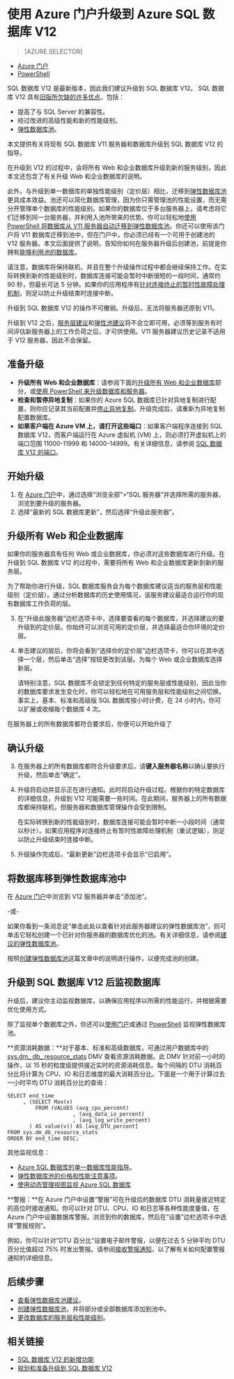 <properties 
	pageTitle="使用 Azure 门户升级到 Azure SQL 数据库 V12 | Microsoft Azure" 
	description="介绍如何使用 Azure 门户升级到 Azure SQL 数据库 V12，包括如何升级 Web 和企业数据库，以及如何升级 V11 服务器并将其数据库直接迁移到弹性数据库池。" 
	services="sql-database" 
	documentationCenter="" 
	authors="stevestein" 
	manager="jeffreyg"
	editor=""/>

<tags 
	ms.service="sql-database" 
	ms.date="11/11/2015" 
	wacn.date="01/29/2016"/>


# 使用 Azure 门户升级到 Azure SQL 数据库 V12


> [AZURE.SELECTOR]
- [Azure 门户](/documentation/articles/sql-database-upgrade-server-portal)
- [PowerShell](/documentation/articles/sql-database-upgrade-server-powershell)


SQL 数据库 V12 是最新版本，因此我们建议升级到 SQL 数据库 V12。
SQL 数据库 V12 具有[旧版所欠缺的许多优点](/documentation/articles/sql-database-v12-whats-new)，包括：

- 提高了与 SQL Server 的兼容性。
- 经过改进的高级性能和新的性能级别。
- [弹性数据库池](/documentation/articles/sql-database-elastic-pool)。

本文提供有关将现有 SQL 数据库 V11 服务器和数据库升级到 SQL 数据库 V12 的指导。

在升级到 V12 的过程中，会将所有 Web 和企业数据库升级到新的服务级别，因此本文还包含了有关升级 Web 和企业数据库的说明。

此外，与升级到单一数据库的单独性能级别（定价层）相比，迁移到[弹性数据库池](/documentation/articles/sql-database-elastic-pool)更具成本效益。池还可以简化数据库管理，因为你只需管理池的性能设置，而无需分开管理单个数据库的性能级别。如果你的数据库位于多台服务器上，请考虑将它们迁移到同一台服务器，并利用入池所带来的优势。你可以轻松地[使用 PowerShell 将数据库从 V11 服务器自动迁移到弹性数据库池](/documentation/articles/sql-database-upgrade-server)。你还可以使用该门户将 V11 数据库迁移到池中，但在门户中，你必须已经有一个可用于创建池的 V12 服务器。本文后面提供了说明，告知你如何在服务器升级后创建池，前提是你拥有[能够利用池的数据库](/documentation/articles/sql-database-elastic-pool-guidance)。

请注意，数据库将保持联机，并且在整个升级操作过程中都会继续保持工作。在实际转换到新的性能级别时，数据库连接可能会暂时中断很短的一段时间，通常约 90 秒，但最长可达 5 分钟。如果你的应用程序有[针对连接终止的暂时性故障处理机制](/documentation/articles/sql-database-connect-central-recommendations)，则足以防止升级结束时连接中断。

升级到 SQL 数据库 V12 的操作不可撤销。升级后，无法将服务器还原到 V11。

升级到 V12 之后，[服务层建议](/documentation/articles/sql-database-service-tier-advisor)和[弹性池建议](/documentation/articles/sql-database-elastic-pool-portal/#step-2-choose-a-pricing-tier)将不会立即可用，必须等到服务有时间评估新服务器上的工作负荷之后，才可供使用。V11 服务器建议历史记录不适用于 V12 服务器，因此不会保留。


## 准备升级

- **升级所有 Web 和企业数据库**：请参阅下面的[升级所有 Web 和企业数据库](/documentation/articles/sql-database-upgrade-server-portal/#upgrade-all-web-and-business-databases)部分，或[使用 PowerShell 来升级数据库和服务器](/documentation/articles/sql-database-upgrade-server-powershell)。
- **检查和暂停异地复制**：如果你的 Azure SQL 数据库已针对异地复制进行配置，则你应记录其当前配置并[停止异地复制](/documentation/articles/sql-database-geo-replication-portal/#remove-secondary-database)。升级完成后，请重新为异地复制配置数据库。
- **如果客户端在 Azure VM 上，请打开这些端口**：如果客户端程序连接到 SQL 数据库 V12，而客户端运行在 Azure 虚拟机 (VM) 上，则必须打开虚拟机上的端口范围 11000-11999 和 14000-14999。有关详细信息，请参阅 [SQL 数据库 V12 的端口](/documentation/articles/sql-database-develop-direct-route-ports-adonet-v12)。



## 开始升级

1. 在 [Azure 门户](http://manage.windowsazure.cn)中，通过选择“浏览全部”>“SQL 服务器”并选择所需的服务器，浏览到要升级的服务器。
2. 选择“最新的 SQL 数据库更新”，然后选择“升级此服务器”。


## 升级所有 Web 和企业数据库

如果你的服务器具有任何 Web 或企业数据库，你必须对这些数据库进行升级。在升级到 SQL 数据库 V12 的过程中，需要将所有 Web 和企业数据库更新到新的服务层。

为了帮助你进行升级，SQL 数据库服务会为每个数据库建议适当的服务层和性能级别（定价层）。通过分析数据库的历史使用情况，该服务建议最适合运行你的现有数据库工作负荷的层。
    
3. 在“升级此服务器”边栏选项卡中，选择要查看的每个数据库，并选择建议的要升级到的定价层。你始终可以浏览可用的定价层，并选择最适合你环境的定价层。



7. 单击建议的层后，你将会看到“选择你的定价层”边栏选项卡，你可以在其中选择一个层，然后单击“选择”按钮更改到该层。为每个 Web 或企业数据库选择新层。

    请特别注意，SQL 数据库不会锁定到任何特定的服务层或性能级别，因此当你的数据库要求发生变化时，你可以轻松地在可用服务层和性能级别之间切换。事实上，基本、标准和高级版 SQL 数据库按小时计费，在 24 小时内，你可以扩展或收缩每个数据库 4 次。




在服务器上的所有数据库都符合要求后，你便可以开始升级了

## 确认升级

3. 在服务器上的所有数据库都符合升级要求后，请**键入服务器名称**以确认要执行升级，然后单击“确定”。 




4. 升级将启动并显示正在进行通知。此时将启动升级过程。根据你的特定数据库的详细信息，升级到 V12 可能需要一些时间。在此期间，服务器上的所有数据库都保持联机，但服务器和数据库管理操作会受到限制。



    在实际转换到新的性能级别时，数据库连接可能会暂时中断一小段时间（通常以秒计）。如果应用程序对连接终止有暂时性故障处理机制（重试逻辑），则足以防止升级结束时连接中断。

5. 升级操作完成后，“最新更新”边栏选项卡会显示“已启用”。



## 将数据库移到弹性数据库池中

在 [Azure 门户](https://manage.windowsazure.cn)中浏览到 V12 服务器并单击“添加池”。

-或-

如果你看到一条消息说“单击此处以查看针对此服务器建议的弹性数据库池”，则可单击它轻松创建一个已针对你服务器的数据库优化的池。有关详细信息，请参阅[建议的弹性数据库池](/documentation/articles/sql-database-elastic-pool-portal/#recommended-elastic-database-pools)。


   
按照[创建弹性数据库池](/documentation/articles/sql-database-elastic-pool)这篇文章中的说明进行操作，以便完成池的创建。

## 升级到 SQL 数据库 V12 后监视数据库


升级后，建议你主动监视数据库，以确保应用程序以所需的性能运行，并根据需要优化使用方式。

除了监视单个数据库之外，你还可以[使用门户](/documentation/articles/sql-database-elastic-pool-portal/#monitor-and-manage-an-elastic-database-pool)或通过 [PowerShell](/documentation/articles/sql-database-elastic-pool-powershell/#monitoring-elastic-databases-and-elastic-database-pools) 监视弹性数据库池。


**资源消耗数据：**对于基本、标准和高级数据库，可通过用户数据库中的 [sys.dm\_ db\_ resource\_stats](http://msdn.microsoft.com/zh-cn/library/azure/dn800981.aspx) DMV 查看资源消耗数据。此 DMV 针对前一小时的操作，以 15 秒的粒度级提供接近实时的资源消耗信息。每个间隔的 DTU 消耗百分比将计算为 CPU、IO 和日志维度的最大消耗百分比。下面是一个用于计算过去一小时平均 DTU 消耗百分比的查询：

    SELECT end_time
    	 , (SELECT Max(v)
             FROM (VALUES (avg_cpu_percent)
                         , (avg_data_io_percent)
                         , (avg_log_write_percent)
    	   ) AS value(v)) AS [avg_DTU_percent]
    FROM sys.dm_db_resource_stats
    ORDER BY end_time DESC;

其他监视信息：

- [Azure SQL 数据库的单一数据库性能指导](http://msdn.microsoft.com/zh-cn/library/azure/dn369873.aspx)。
- [弹性数据库池的价格和性能注意事项](/documentation/articles/sql-database=elastic-pool-guidance)。
- [使用动态管理视图监视 Azure SQL 数据库](/documentation/articles/sql-database-monitoring-with-dmvs)




**警报：**在 Azure 门户中设置“警报”可在升级后的数据库 DTU 消耗量接近特定的高位时接收通知。你可以针对 DTU、CPU、IO 和日志等各种性能度量值，在 Azure 门户中设置数据库警报。浏览到你的数据库，然后在“设置”边栏选项卡中选择“警报规则”。

例如，你可以针对“DTU 百分比”设置电子邮件警报，以便在过去 5 分钟平均 DTU 百分比值超过 75% 时发出警报。请参阅[接收警报通知](/documentation/articles/insights-receive-alert-notifications)，以了解有关如何配置警报通知的详细信息。





## 后续步骤

- [查看弹性数据库池建议](/documentation/articles/sql-database-elastic-pool-portal/#recommended-elastic-database-pools)。
- [创建弹性数据库池](/documentation/articles/sql-database-elastic-pool-portal)，并将部分或全部数据库添加到池中。
- [更改数据库的服务层和性能级别](/documentation/articles/sql-database-scale-up)。



## 相关链接

- [SQL 数据库 V12 的新增功能](/documentation/articles/sql-database-v12-whats-new)
- [规划和准备升级到 SQL 数据库 V12](/documentation/articles/sql-database-v12-plan-prepare-upgrade)


<!--Image references-->
[1]: ./media/sql-database-upgrade-server-portal/latest-sql-database-update.png
[2]: ./media/sql-database-upgrade-server-portal/upgrade-server2.png
[3]: ./media/sql-database-upgrade-server-portal/upgrade-server3.png
[4]: ./media/sql-database-upgrade-server-portal/online-during-upgrade.png
[5]: ./media/sql-database-upgrade-server-portal/enabled.png
[6]: ./media/sql-database-upgrade-server-portal/recommendations.png
[7]: ./media/sql-database-upgrade-server-portal/new-elastic-pool.png

<!---HONumber=Mooncake_0118_2016-->
